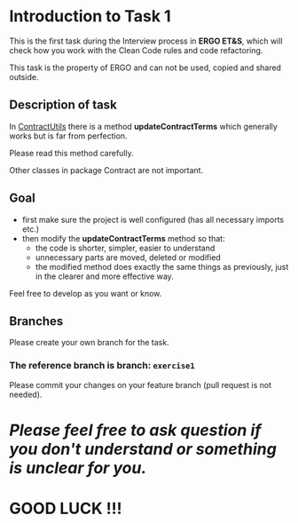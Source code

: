 # Introduction to Task 1
This is the first task during the Interview process in **ERGO ET&S**, which will check how you work with the Clean Code rules and code refactoring. 

This task is the property of ERGO and can not be used, copied and shared outside.
## Description of task
In [ContractUtils][ContractUtils] there is a method **updateContractTerms** which generally works but is far from perfection. 

Please read this method carefully. 

Other classes in package Contract are not important.
## Goal

- first make sure the project is well configured (has all necessary imports etc.)
- then modify the **updateContractTerms** method so that:
  - the code is shorter, simpler, easier to understand
  - unnecessary parts are moved, deleted or modified
  - the modified method does exactly the same things as previously, just in the clearer and more effective way.

Feel free to develop as you want or know.

## Branches
Please create your own branch for the task.

### **The reference branch is branch: `exercise1`**
Please commit your changes on your feature branch (pull request is not needed).

# _Please feel free to ask question if you don't understand or something is unclear for you._
# **GOOD LUCK !!!**

[ContractUtils]: src/main/java/digital/ergo/interview/insurance/utils/ContractUtils.java
